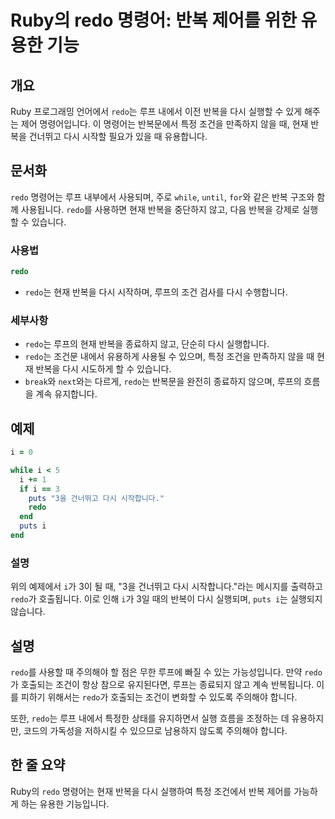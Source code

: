 <!--
Meta Description: # Ruby의 redo 명령어: 반복 제어를 위한 유용한 기능 ## 개요 Ruby 프로그래밍 언어에서 `redo`는 루프 내에서 이전 반복을 다시 실행할 수 있게 해주는 제어 명령어입니다. 이 명령어는 반복문에서 특정 조건을 만족하지 않을 때, 현재 반복을 건너뛰고 다...
Meta Keywords: redo, 반복을, ruby, 내에서, 명령어는
-->

# Ruby의 redo 명령어: 반복 제어를 위한 유용한 기능

## 개요
Ruby 프로그래밍 언어에서 `redo`는 루프 내에서 이전 반복을 다시 실행할 수 있게 해주는 제어 명령어입니다. 이 명령어는 반복문에서 특정 조건을 만족하지 않을 때, 현재 반복을 건너뛰고 다시 시작할 필요가 있을 때 유용합니다.

## 문서화
`redo` 명령어는 루프 내부에서 사용되며, 주로 `while`, `until`, `for`와 같은 반복 구조와 함께 사용됩니다. `redo`를 사용하면 현재 반복을 중단하지 않고, 다음 반복을 강제로 실행할 수 있습니다. 

### 사용법
```ruby
redo
```
- `redo`는 현재 반복을 다시 시작하며, 루프의 조건 검사를 다시 수행합니다.

### 세부사항
- `redo`는 루프의 현재 반복을 종료하지 않고, 단순히 다시 실행합니다.
- `redo`는 조건문 내에서 유용하게 사용될 수 있으며, 특정 조건을 만족하지 않을 때 현재 반복을 다시 시도하게 할 수 있습니다.
- `break`와 `next`와는 다르게, `redo`는 반복문을 완전히 종료하지 않으며, 루프의 흐름을 계속 유지합니다.

## 예제
```ruby
i = 0

while i < 5
  i += 1
  if i == 3
    puts "3을 건너뛰고 다시 시작합니다."
    redo
  end
  puts i
end
```
### 설명
위의 예제에서 `i`가 3이 될 때, "3을 건너뛰고 다시 시작합니다."라는 메시지를 출력하고 `redo`가 호출됩니다. 이로 인해 `i`가 3일 때의 반복이 다시 실행되며, `puts i`는 실행되지 않습니다.

## 설명
`redo`를 사용할 때 주의해야 할 점은 무한 루프에 빠질 수 있는 가능성입니다. 만약 `redo`가 호출되는 조건이 항상 참으로 유지된다면, 루프는 종료되지 않고 계속 반복됩니다. 이를 피하기 위해서는 `redo`가 호출되는 조건이 변화할 수 있도록 주의해야 합니다. 

또한, `redo`는 루프 내에서 특정한 상태를 유지하면서 실행 흐름을 조정하는 데 유용하지만, 코드의 가독성을 저하시킬 수 있으므로 남용하지 않도록 주의해야 합니다.

## 한 줄 요약
Ruby의 `redo` 명령어는 현재 반복을 다시 실행하여 특정 조건에서 반복 제어를 가능하게 하는 유용한 기능입니다.